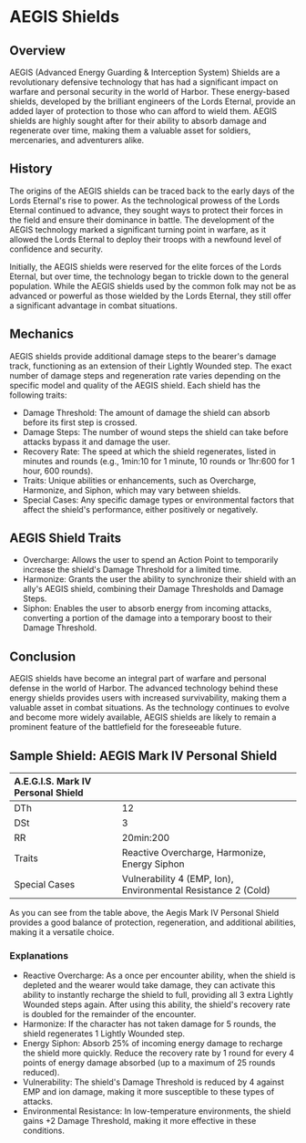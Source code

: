 # AEGIS Shields

## Overview

AEGIS (Advanced Energy Guarding & Interception System) Shields are a revolutionary defensive technology that has had a significant impact on warfare and personal security in the world of Harbor. These energy-based shields, developed by the brilliant engineers of the Lords Eternal, provide an added layer of protection to those who can afford to wield them. AEGIS shields are highly sought after for their ability to absorb damage and regenerate over time, making them a valuable asset for soldiers, mercenaries, and adventurers alike.

## History

The origins of the AEGIS shields can be traced back to the early days of the Lords Eternal's rise to power. As the technological prowess of the Lords Eternal continued to advance, they sought ways to protect their forces in the field and ensure their dominance in battle. The development of the AEGIS technology marked a significant turning point in warfare, as it allowed the Lords Eternal to deploy their troops with a newfound level of confidence and security.

Initially, the AEGIS shields were reserved for the elite forces of the Lords Eternal, but over time, the technology began to trickle down to the general population. While the AEGIS shields used by the common folk may not be as advanced or powerful as those wielded by the Lords Eternal, they still offer a significant advantage in combat situations.

## Mechanics

AEGIS shields provide additional damage steps to the bearer's damage track, functioning as an extension of their Lightly Wounded step. The exact number of damage steps and regeneration rate varies depending on the specific model and quality of the AEGIS shield. Each shield has the following traits:

- Damage Threshold: The amount of damage the shield can absorb before its first step is crossed.
- Damage Steps: The number of wound steps the shield can take before attacks bypass it and damage the user.
- Recovery Rate: The speed at which the shield regenerates, listed in minutes and rounds (e.g., 1min:10 for 1 minute, 10 rounds or 1hr:600 for 1 hour, 600 rounds).
- Traits: Unique abilities or enhancements, such as Overcharge, Harmonize, and Siphon, which may vary between shields.
- Special Cases: Any specific damage types or environmental factors that affect the shield's performance, either positively or negatively.

## AEGIS Shield Traits

- Overcharge: Allows the user to spend an Action Point to temporarily increase the shield's Damage Threshold for a limited time.
- Harmonize: Grants the user the ability to synchronize their shield with an ally's AEGIS shield, combining their Damage Thresholds and Damage Steps.
- Siphon: Enables the user to absorb energy from incoming attacks, converting a portion of the damage into a temporary boost to their Damage Threshold.

## Conclusion

AEGIS shields have become an integral part of warfare and personal defense in the world of Harbor. The advanced technology behind these energy shields provides users with increased survivability, making them a valuable asset in combat situations. As the technology continues to evolve and become more widely available, AEGIS shields are likely to remain a prominent feature of the battlefield for the foreseeable future.

## Sample Shield: AEGIS Mark IV Personal Shield

| A.E.G.I.S. Mark IV Personal Shield |                                                               |
| :--------------------------------- | :------------------------------------------------------------ |
| DTh                                | 12                                                            |
| DSt                                | 3                                                             |
| RR                                 | 20min:200                                                     |
| Traits                             | Reactive Overcharge, Harmonize, Energy Siphon                 |
| Special Cases                      | Vulnerability 4 (EMP, Ion), Environmental Resistance 2 (Cold) |

As you can see from the table above, the Aegis Mark IV Personal Shield provides a good balance of protection, regeneration, and additional abilities, making it a versatile choice.

### Explanations
- Reactive Overcharge: As a once per encounter ability, when the shield is depleted and the wearer would take damage, they can activate this ability to instantly recharge the shield to full, providing all 3 extra Lightly Wounded steps again. After using this ability, the shield's recovery rate is doubled for the remainder of the encounter.
- Harmonize: If the character has not taken damage for 5 rounds, the shield regenerates 1 Lightly Wounded step.
- Energy Siphon: Absorb 25% of incoming energy damage to recharge the shield more quickly. Reduce the recovery rate by 1 round for every 4 points of energy damage absorbed (up to a maximum of 25 rounds reduced).
- Vulnerability: The shield's Damage Threshold is reduced by 4 against EMP and ion damage, making it more susceptible to these types of attacks.
- Environmental Resistance: In low-temperature environments, the shield gains +2 Damage Threshold, making it more effective in these conditions.